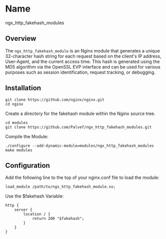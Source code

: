 Name
====

ngx_http_fakehash_modules

## Overview
The `ngx_http_fakehash_module` is an Nginx module that generates a unique 32-character hash string for each request based on the client's IP address, User-Agent, and the current access time. This hash is generated using the MD5 algorithm via the OpenSSL EVP interface and can be used for various purposes such as session identification, request tracking, or debugging.

## Installation

```
git clone https://github.com/nginx/nginx.git
cd nginx
```

Create a directory for the fakehash module within the Nginx source tree.

```
cd modules
git clone https://github.com/Palvef/ngx_http_fakehash_modules.git
```
Compile the Module:

```
./configure --add-dynamic-module=modules/ngx_http_fakehash_modules
make modules
```

## Configuration
Add the following line to the top of your nginx.conf file to load the module:

```
load_module /path/to/ngx_http_fakehash_module.so;
```

Use the $fakehash Variable:

```
http {
    server {
        location / {
            return 200 "$fakehash";
        }
    }
}

```